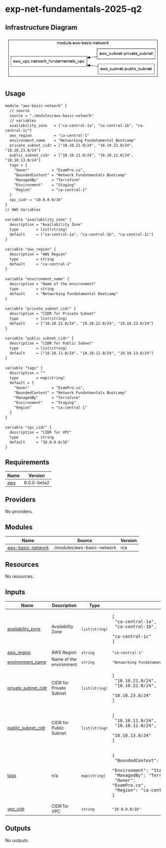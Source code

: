 # exp-net-fundamentals-2025-q2

<!-- BEGIN_TF_DOCS -->
## Infrastructure Diagram
![Infrastructure Diagram](infrastructure-diagram.png)

## Usage

```hcl
module "aws-basic-network" {
  // source
  source = "./modules/aws-basic-network"
  // variables
  availability_zone   = ["ca-central-1a", "ca-central-1b", "ca-central-1c"]
  aws_region          = "ca-central-1"
  environment_name    = "Networking Fundatamental Bootcamp"
  private_subnet_cidr = ["10.10.21.0/24", "10.10.22.0/24", "10.10.23.0/24"]
  public_subnet_cidr  = ["10.10.11.0/24", "10.10.12.0/24", "10.10.13.0/24"]
  tags = {
    "Owner"          = "ExamPro.co",
    "BoundedContext" = "Network Fundatmentals Bootcamp"
    "ManagedBy"      = "Terraform"
    "Environment"    = "Staging"
    "Region"         = "ca-central-1"
  }
  vpc_cidr = "10.0.0.0/16"
}
// AWS Variables

variable "availability_zone" {
  description = "Availability Zone"
  type        = list(string)
  default     = ["ca-central-1a", "ca-central-1b", "ca-central-1c"]
}

variable "aws_region" {
  description = "AWS Region"
  type        = string
  default     = "ca-central-1"
}

variable "environment_name" {
  description = "Name of the environment"
  type        = string
  default     = "Networking Fundatamental Bootcamp"
}

variable "private_subnet_cidr" {
  description = "CIDR for Private Subnet"
  type        = list(string)
  default     = ["10.10.21.0/24", "10.10.22.0/24", "10.10.23.0/24"]
}

variable "public_subnet_cidr" {
  description = "CIDR for Public Subnet"
  type        = list(string)
  default     = ["10.10.11.0/24", "10.10.12.0/24", "10.10.13.0/24"]
}

variable "tags" {
  description = ""
  type        = map(string)
  default = {
    "Owner"          = "ExamPro.co",
    "BoundedContext" = "Network Fundatmentals Bootcamp"
    "ManagedBy"      = "Terraform"
    "Environment"    = "Staging"
    "Region"         = "ca-central-1"
  }
}

variable "vpc_cidr" {
  description = "CIDR for VPC"
  type        = string
  default     = "10.0.0.0/16"
}
```

## Requirements

| Name | Version |
|------|---------|
| <a name="requirement_aws"></a> [aws](#requirement\_aws) | 6.0.0-beta2 |

## Providers

No providers.

## Modules

| Name | Source | Version |
|------|--------|---------|
| <a name="module_aws-basic-network"></a> [aws-basic-network](#module\_aws-basic-network) | ./modules/aws-basic-network | n/a |

## Resources

No resources.

## Inputs

| Name | Description | Type | Default | Required |
|------|-------------|------|---------|:--------:|
| <a name="input_availability_zone"></a> [availability\_zone](#input\_availability\_zone) | Availability Zone | `list(string)` | <pre>[<br/>  "ca-central-1a",<br/>  "ca-central-1b",<br/>  "ca-central-1c"<br/>]</pre> | no |
| <a name="input_aws_region"></a> [aws\_region](#input\_aws\_region) | AWS Region | `string` | `"ca-central-1"` | no |
| <a name="input_environment_name"></a> [environment\_name](#input\_environment\_name) | Name of the environment | `string` | `"Networking Fundatamental Bootcamp"` | no |
| <a name="input_private_subnet_cidr"></a> [private\_subnet\_cidr](#input\_private\_subnet\_cidr) | CIDR for Private Subnet | `list(string)` | <pre>[<br/>  "10.10.21.0/24",<br/>  "10.10.22.0/24",<br/>  "10.10.23.0/24"<br/>]</pre> | no |
| <a name="input_public_subnet_cidr"></a> [public\_subnet\_cidr](#input\_public\_subnet\_cidr) | CIDR for Public Subnet | `list(string)` | <pre>[<br/>  "10.10.11.0/24",<br/>  "10.10.12.0/24",<br/>  "10.10.13.0/24"<br/>]</pre> | no |
| <a name="input_tags"></a> [tags](#input\_tags) | n/a | `map(string)` | <pre>{<br/>  "BoundedContext": "Network Fundatmentals Bootcamp",<br/>  "Environment": "Staging",<br/>  "ManagedBy": "Terraform",<br/>  "Owner": "ExamPro.co",<br/>  "Region": "ca-central-1"<br/>}</pre> | no |
| <a name="input_vpc_cidr"></a> [vpc\_cidr](#input\_vpc\_cidr) | CIDR for VPC | `string` | `"10.0.0.0/16"` | no |

## Outputs

No outputs.

<!-- END_TF_DOCS -->